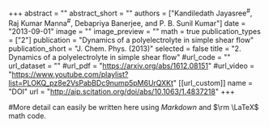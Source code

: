+++
abstract = ""
abstract_short = ""
authors = ["Kandiledath Jayasree<sup>#</sup>, Raj Kumar Manna<sup>#</sup>, Debapriya Banerjee, and P. B. Sunil Kumar"]
date = "2013-09-01"
image = ""
image_preview = ""
math = true
publication_types = ["2"]
publication = "Dynamics of a polyelectrolyte in simple shear flow"
publication_short = "J. Chem. Phys. (2013)"
selected = false
title = "2. Dynamics of a polyelectrolyte in simple shear flow"
#url_code = ""
url_dataset = ""
#url_pdf = "https://arxiv.org/abs/1612.08151"
#url_video = "https://www.youtube.com/playlist?list=PLOKQ_pz8e2VsPabBDc9nump5pM6UrQXKt"
[[url_custom]]
    name = "DOI"
    url = "http://aip.scitation.org/doi/abs/10.1063/1.4837218"
+++

#More detail can easily be written here using *Markdown* and $\rm \LaTeX$ math code.
